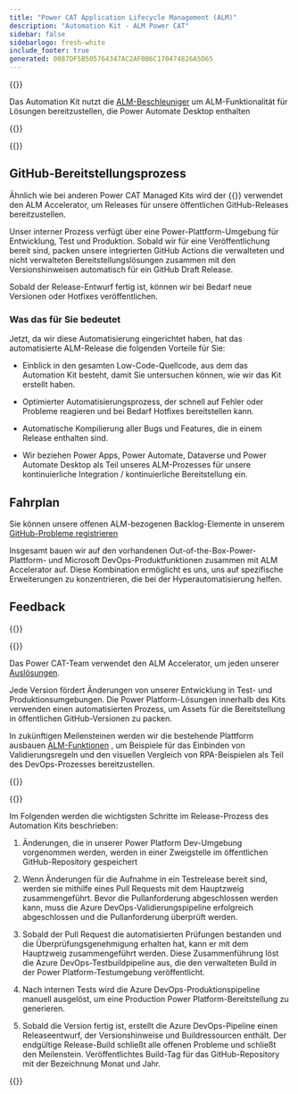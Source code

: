 ```yaml
---
title: "Power CAT Application Lifecycle Management (ALM)"
description: "Automation Kit - ALM Power CAT"
sidebar: false
sidebarlogo: fresh-white
include_footer: true
generated: 0087DF5B505764347AC2AF0B6C170474826A5D65
---
```


{{<slideStyles>}}

<div class="optional">

Das Automation Kit nutzt die [ALM-Beschleuniger](https://aka.ms/aa4pp) um ALM-Funktionalität für Lösungen bereitzustellen, die Power Automate Desktop enthalten

</div>

{{<presentation slides="1,2">}}


<div class="optional">

{{<presentationStyles>}}

## GitHub-Bereitstellungsprozess

Ähnlich wie bei anderen Power CAT Managed Kits wird der {{<product-name>}} verwendet den ALM Accelerator, um Releases für unsere öffentlichen GitHub-Releases bereitzustellen.

Unser interner Prozess verfügt über eine Power-Plattform-Umgebung für Entwicklung, Test und Produktion. Sobald wir für eine Veröffentlichung bereit sind, packen unsere integrierten GitHub Actions die verwalteten und nicht verwalteten Bereitstellungslösungen zusammen mit den Versionshinweisen automatisch für ein GitHub Draft Release.

Sobald der Release-Entwurf fertig ist, können wir bei Bedarf neue Versionen oder Hotfixes veröffentlichen.

### Was das für Sie bedeutet

Jetzt, da wir diese Automatisierung eingerichtet haben, hat das automatisierte ALM-Release die folgenden Vorteile für Sie:

- Einblick in den gesamten Low-Code-Quellcode, aus dem das Automation Kit besteht, damit Sie untersuchen können, wie wir das Kit erstellt haben.

- Optimierter Automatisierungsprozess, der schnell auf Fehler oder Probleme reagieren und bei Bedarf Hotfixes bereitstellen kann.

- Automatische Kompilierung aller Bugs und Features, die in einem Release enthalten sind.

- Wir beziehen Power Apps, Power Automate, Dataverse und Power Automate Desktop als Teil unseres ALM-Prozesses für unsere kontinuierliche Integration / kontinuierliche Bereitstellung ein.

## Fahrplan

Sie können unsere offenen ALM-bezogenen Backlog-Elemente in unserem [GitHub-Probleme registrieren](https://github.com/microsoft/powercat-automation-kit/issues?q=is%3Aissue+is%3Aopen+label%3Aalm)

Insgesamt bauen wir auf den vorhandenen Out-of-the-Box-Power-Plattform- und Microsoft DevOps-Produktfunktionen zusammen mit ALM Accelerator auf. Diese Kombination ermöglicht es uns, uns auf spezifische Erweiterungen zu konzentrieren, die bei der Hyperautomatisierung helfen.

## Feedback

{{<questions name="/content/de/features/alm/powercat.json" completed="Vielen Dank für Ihr Feedback" showNavigationButtons="false" locale="de">}}

</div>

{{<slide  id="slide1" audio="features/alm/powercat/overview.mp3" description="Power CAT ALM Overview" localImage="/images/illustrations/alm-roadmap-2022-11.svg" >}}

Das Power CAT-Team verwendet den ALM Accelerator, um jeden unserer [Auslösungen](https://github.com/microsoft/powercat-automation-kit/releases).

Jede Version fördert Änderungen von unserer Entwicklung in Test- und Produktionsumgebungen. Die Power Platform-Lösungen innerhalb des Kits verwenden einen automatisierten Prozess, um Assets für die Bereitstellung in öffentlichen GitHub-Versionen zu packen.

In zukünftigen Meilensteinen werden wir die bestehende Plattform ausbauen [ALM-Funktionen](/de/features/alm) , um Beispiele für das Einbinden von Validierungsregeln und den visuellen Vergleich von RPA-Beispielen als Teil des DevOps-Prozesses bereitzustellen.  

{{</slide>}}

{{<slide  id="slide2" audio="features/alm/powercat/release-process.mp3" description="Power CAT Automation Kit Release Checker" localImage="/images/illustrations/alm-powercat-process.svg" >}}

Im Folgenden werden die wichtigsten Schritte im Release-Prozess des Automation Kits beschrieben:

1. Änderungen, die in unserer Power Platform Dev-Umgebung vorgenommen werden, werden in einer Zweigstelle im öffentlichen GitHub-Repository gespeichert

2. Wenn Änderungen für die Aufnahme in ein Testrelease bereit sind, werden sie mithilfe eines Pull Requests mit dem Hauptzweig zusammengeführt. Bevor die Pullanforderung abgeschlossen werden kann, muss die Azure DevOps-Validierungspipeline erfolgreich abgeschlossen und die Pullanforderung überprüft werden.

3. Sobald der Pull Request die automatisierten Prüfungen bestanden und die Überprüfungsgenehmigung erhalten hat, kann er mit dem Hauptzweig zusammengeführt werden. Diese Zusammenführung löst die Azure DevOps-Testbuildpipeline aus, die den verwalteten Build in der Power Platform-Testumgebung veröffentlicht.

4. Nach internen Tests wird die Azure DevOps-Produktionspipeline manuell ausgelöst, um eine Production Power Platform-Bereitstellung zu generieren.

5. Sobald die Version fertig ist, erstellt die Azure DevOps-Pipeline einen Releaseentwurf, der Versionshinweise und Buildressourcen enthält. Der endgültige Release-Build schließt alle offenen Probleme und schließt den Meilenstein. Veröffentlichtes Build-Tag für das GitHub-Repository mit der Bezeichnung Monat und Jahr.

{{</slide>}}
